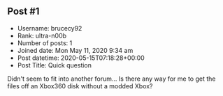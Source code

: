 ## Post #1
- Username: brucecy92
- Rank: ultra-n00b
- Number of posts: 1
- Joined date: Mon May 11, 2020 9:34 am
- Post datetime: 2020-05-15T07:18:28+00:00
- Post Title: Quick question

Didn't seem to fit into another forum...
Is there any way for me to get the files off an Xbox360 disk without a modded Xbox?
